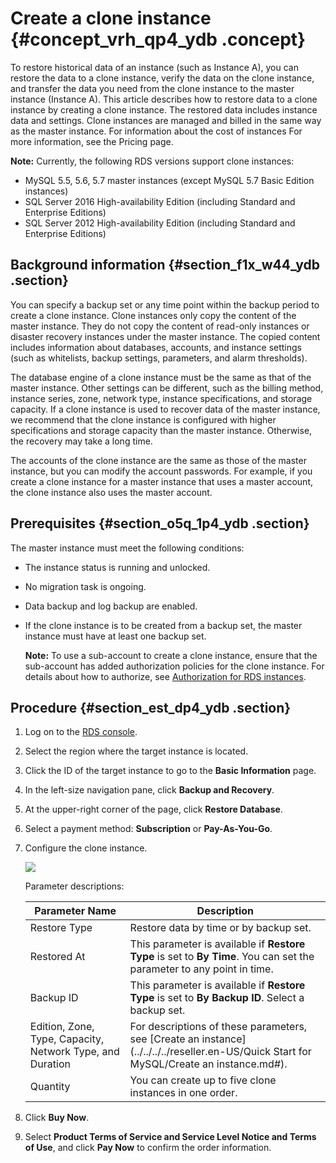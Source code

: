 # Create a clone instance {#concept_vrh_qp4_ydb .concept}

To restore historical data of an instance \(such as Instance A\), you can restore the data to a clone instance, verify the data on the clone instance, and transfer the data you need from the clone instance to the master instance \(Instance A\). This article describes how to restore data to a clone instance by creating a clone instance. The restored data includes instance data and settings. Clone instances are managed and billed in the same way as the master instance. For information about the cost of instances For more information, see the Pricing page.

**Note:** Currently, the following RDS versions support clone instances:

-   MySQL 5.5, 5.6, 5.7 master instances \(except MySQL 5.7 Basic Edition instances\)
-   SQL Server 2016 High-availability Edition \(including Standard and Enterprise Editions\)
-   SQL Server 2012 High-availability Edition \(including Standard and Enterprise Editions\)

## Background information {#section_f1x_w44_ydb .section}

You can specify a backup set or any time point within the backup period to create a clone instance. Clone instances only copy the content of the master instance. They do not copy the content of read-only instances or disaster recovery instances under the master instance. The copied content includes information about databases, accounts, and instance settings \(such as whitelists, backup settings, parameters, and alarm thresholds\).

The database engine of a clone instance must be the same as that of the master instance. Other settings can be different, such as the billing method, instance series, zone, network type, instance specifications, and storage capacity. If a clone instance is used to recover data of the master instance, we recommend that the clone instance is configured with higher specifications and storage capacity than the master instance. Otherwise, the recovery may take a long time.

The accounts of the clone instance are the same as those of the master instance, but you can modify the account passwords. For example, if you create a clone instance for a master instance that uses a master account, the clone instance also uses the master account.

## Prerequisites {#section_o5q_1p4_ydb .section}

The master instance must meet the following conditions:

-   The instance status is running and unlocked.
-   No migration task is ongoing.
-   Data backup and log backup are enabled.
-   If the clone instance is to be created from a backup set, the master instance must have at least one backup set.

    **Note:** To use a sub-account to create a clone instance, ensure that the sub-account has added authorization policies for the clone instance. For details about how to authorize, see [Authorization for RDS instances](https://partners-intl.aliyun.com/help/doc-detail/58932.htm).


## Procedure {#section_est_dp4_ydb .section}

1.  Log on to the [RDS console](https://partners-intl.console.aliyun.com/#/rds).
2.  Select the region where the target instance is located.
3.  Click the ID of the target instance to go to the **Basic Information** page.
4.  In the left-size navigation pane, click **Backup and Recovery**.
5.  At the upper-right corner of the page, click **Restore Database**.
6.  Select a payment method: **Subscription** or **Pay-As-You-Go**.
7.  Configure the clone instance.

    ![](http://static-aliyun-doc.oss-cn-hangzhou.aliyuncs.com/assets/img/7967/15428894594137_en-US.png)

    Parameter descriptions:

    |Parameter Name|Description|
    |--------------|-----------|
    |Restore Type|Restore data by time or by backup set.|
    |Restored At|This parameter is available if **Restore Type** is set to **By Time**. You can set the parameter to any point in time.|
    |Backup ID|This parameter is available if **Restore Type** is set to **By Backup ID**. Select a backup set.|
    |Edition, Zone, Type, Capacity, Network Type, and Duration|For descriptions of these parameters, see [Create an instance](../../../../reseller.en-US/Quick Start for MySQL/Create an instance.md#).|
    |Quantity|You can create up to five clone instances in one order.|

8.  Click **Buy Now**.
9.  Select **Product Terms of Service and Service Level Notice and Terms of Use**, and click **Pay Now** to confirm the order information.


